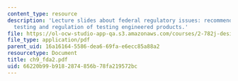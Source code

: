 ```yaml
---
content_type: resource
description: 'Lecture slides about federal regulatory issues: recommended biocompatibility
  testing and regulation of testing engineered products.'
file: https://ol-ocw-studio-app-qa.s3.amazonaws.com/courses/2-782j-design-of-medical-devices-and-implants-spring-2006/66220b99b9182874856b78fa219572bc_ch9_fda2.pdf
file_type: application/pdf
parent_uid: 16a16164-5586-dea6-69fa-e6ecc85a88a2
resourcetype: Document
title: ch9_fda2.pdf
uid: 66220b99-b918-2874-856b-78fa219572bc
---
```

